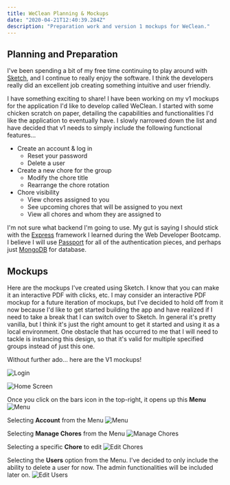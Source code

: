 ```yaml
---
title: WeClean Planning & Mockups
date: "2020-04-21T12:40:39.284Z"
description: "Preparation work and version 1 mockups for WeClean."
---
```

## Planning and Preparation ##

I've been spending a bit of my free time continuing to play around with [Sketch](https://www.sketch.com/), and I continue to really enjoy the software. I think the developers really did an excellent job creating something intuitive and user friendly. 

I have something exciting to share! I have been working on my v1 mockups for the application I'd like to develop called WeClean. I started with some chicken scratch on paper, detailing the capabilities and functionalities I'd like the application to eventually have. I slowly narrowed down the list and have decided that v1 needs to simply include the following functional features...
- Create an account & log in
    - Reset your password
    - Delete a user
- Create a new chore for the group
    - Modify the chore title
    - Rearrange the chore rotation
- Chore visibility
    - View chores assigned to you
    - See upcoming chores that will be assigned to you next
    - View all chores and whom they are assigned to

I'm not sure what backend I'm going to use. My gut is saying I should stick with the [Express](https://expressjs.com/) framework I learned during the Web Developer Bootcamp. I believe I will use [Passport](http://www.passportjs.org/) for all of the authentication pieces, and perhaps just [MongoDB](https://www.mongodb.com/) for database.

## Mockups ##
Here are the mockups I've created using Sketch. I know that you can make it an interactive PDF with clicks, etc. I may consider an interactive PDF mockup for a future iteration of mockups, but I've decided to hold off from it now because I'd like to get started building the app and have realized if I need to take a break that I can switch over to Sketch. In general it's pretty vanilla, but I think it's just the right amount to get it started and using it as a local environment. One obstacle that has occurred to me that I will need to tackle is instancing this design, so that it's valid for multiple specified groups instead of just this one.

Without further ado... here are the V1 mockups! 

![Login](./Login.png)

![Home Screen](./Home-Page.png)

Once you click on the bars icon in the top-right, it opens up this __Menu__
![Menu](./Menu.png)

Selecting __Account__ from the Menu
![Menu](./Edit-Account.png)

Selecting __Manage Chores__ from the Menu
![Manage Chores](./Manage-Chores.png)

Selecting a specific __Chore__ to edit
![Edit Chores](./Edit-Chore.png)

Selecting the __Users__ option from the Menu. I've decided to only include the ability to delete a user for now. The admin functionalities will be included later on.
![Edit Users](./Edit-User.png)